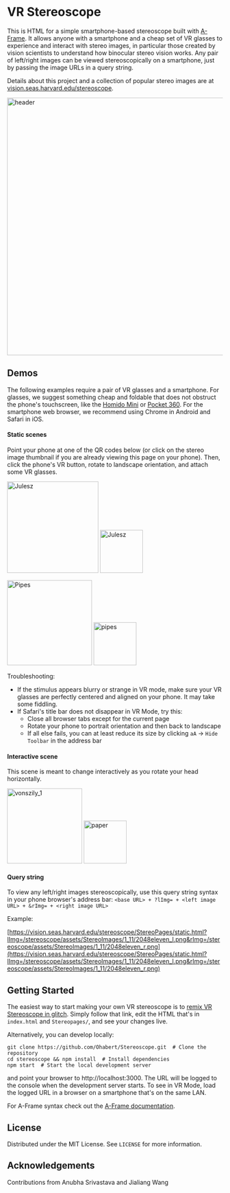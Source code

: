 # VR Stereoscope
This is HTML for a simple smartphone-based stereoscope built with [A-Frame](https://aframe.io/). It allows anyone with a smartphone and a cheap set of VR glasses to experience and interact with stereo images, in particular those created by vision scientists to understand how binocular stereo vision works. Any pair of left/right images can be viewed stereoscopically on a smartphone, just by passing the image URLs in a query string. 

Details about this project and a collection of popular stereo images are at [vision.seas.harvard.edu/stereoscope](https://vision.seas.harvard.edu/stereoscope/).

<img src="https://user-images.githubusercontent.com/46768895/121390844-c61cac80-c91b-11eb-8014-7943fe0dff0a.jpg" alt="header" width="600"/>

## Demos

The following examples require a pair of VR glasses and a smartphone. For glasses, we suggest something cheap and foldable that does not obstruct the phone's touchscreen, like the [Homido Mini](https://homido.com/en/mini/) or [Pocket 360](https://www.imcardboard.com/pocket-360.html). For the smartphone web browser, we recommend using Chrome in Android and Safari in iOS. 

#### Static scenes

Point your phone at one of the QR codes below (or click on the stereo image thumbnail if you are already viewing this page on your phone). Then, click the phone's VR button, rotate to landscape orientation, and attach some VR glasses. 

<img width="213" alt="Julesz" src="https://user-images.githubusercontent.com/46768895/121702956-5257dc80-caa0-11eb-9d6e-4a7169069991.png"> <img width="100" alt="Julesz" src="https://user-images.githubusercontent.com/46768895/121567290-65a97000-c9ec-11eb-9162-28222345642e.png"> 

<img width="198" alt="Pipes" src="https://user-images.githubusercontent.com/46768895/121703402-c72b1680-caa0-11eb-8ac5-ca51785100e9.png">    <img width="100" alt="pipes" src="https://user-images.githubusercontent.com/46768895/121568694-f59be980-c9ed-11eb-8837-a7545befb523.png">

Troubleshooting:
* If the stimulus appears blurry or strange in VR mode, make sure your VR glasses are perfectly centered and aligned on your phone. It may take some fiddling.
* If Safari's title bar does not disappear in VR Mode, try this:
  * Close all browser tabs except for the current page
  * Rotate your phone to portrait orientation and then back to landscape
  * If all else fails, you can at least reduce its size by clicking `aA` -> `Hide Toolbar` in the address bar

#### Interactive scene
This scene is meant to change interactively as you rotate your head horizontally.

<img width="175" alt="vonszily_1" src="https://user-images.githubusercontent.com/46768895/121703938-49b3d600-caa1-11eb-8c22-31d182ec0190.png"> <img width="100" alt="paper" src="https://user-images.githubusercontent.com/46768895/121568837-1f551080-c9ee-11eb-8e11-b2bbc4ef37d7.png">


#### Query string
To view any left/right images stereoscopically, use this query string syntax in your phone browser's address bar:
`<base URL> + ?lImg= + <left image URL> + &rImg= + <right image URL>`

Example:

[https://vision.seas.harvard.edu/stereoscope/StereoPages/static.html?lImg=/stereoscope/assets/StereoImages/1_11/2048eleven_l.png&rImg=/stereoscope/assets/StereoImages/1_11/2048eleven_r.png](https://vision.seas.harvard.edu/stereoscope/StereoPages/static.html?lImg=/stereoscope/assets/StereoImages/1_11/2048eleven_l.png&rImg=/stereoscope/assets/StereoImages/1_11/2048eleven_r.png)

## Getting Started

The easiest way to start making your own VR stereoscope is to [remix VR Stereoscope in glitch](https://glitch.com/edit/#!/remix/view-master). Simply follow that link, edit the HTML that's in `index.html` and `Stereopages/`, and see your changes live.

Alternatively, you can develop locally:
```
git clone https://github.com/Ohabert/Stereoscope.git  # Clone the repository
cd stereoscope && npm install  # Install dependencies
npm start  # Start the local development server
```
and point your browser to http://localhost:3000. The URL will be logged to the console when the development server starts. To see in VR Mode, load the logged URL in a browser on a smartphone that's on the same LAN. 

For A-Frame syntax check out the [A-Frame documentation](https://aframe.io/docs/1.2.0/introduction/).

<!-- LICENSE -->
## License

Distributed under the MIT License. See `LICENSE` for more information.

<!-- ACKNOWLEDGEMENTS -->
## Acknowledgements

Contributions from Anubha Srivastava and Jialiang Wang
